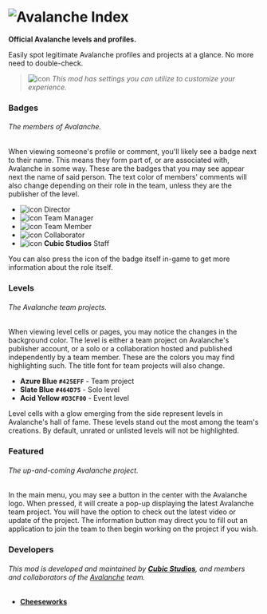 # ![Avalanche Index](cubicstudios.avalancheindex/banner.png)
**Official Avalanche levels and profiles.**

Easily spot legitimate Avalanche profiles and projects at a glance. No more need to double-check.

>![icon](frame:GJ_infoIcon_001.png?scale=0.5) <cg>*This mod has settings you can utilize to customize your experience.*</c>

### Badges
###### The members of Avalanche.
When viewing someone's profile or comment, you'll likely see a badge next to their name. This means they form part of, or are associated with, Avalanche in some way. These are the badges that you may see appear next the name of said person. The text color of members' comments will also change depending on their role in the team, unless they are the publisher of the level.

- ![icon](cubicstudios.avalancheindex/director.png?scale=0.625) Director
- ![icon](cubicstudios.avalancheindex/team-manager.png?scale=0.625) Team Manager
- ![icon](cubicstudios.avalancheindex/team-member.png?scale=0.625) Team Member
- ![icon](cubicstudios.avalancheindex/collaborator.png?scale=0.625) Collaborator
- ![icon](cubicstudios.avalancheindex/cubic-studios.png?scale=0.625) **Cubic Studios** Staff

You can also press the icon of the badge itself in-game to get more information about the role itself.

### Levels
###### The Avalanche team projects.
When viewing level cells or pages, you may notice the changes in the background color. The level is either a team project on Avalanche's publisher account, or a solo or a collaboration hosted and published independently by a team member. These are the colors you may find highlighting such. The title font for team projects will also change.

- **<cj>Azure Blue</c> `#425EFF`** - Team project
- **<cl>Slate Blue</c> `#464D75`** - Solo level
- **<cy>Acid Yellow</c> `#D3CF00`** - Event level

Level cells with a glow emerging from the side represent levels in Avalanche's hall of fame. These levels stand out the most among the team's creations. By default, unrated or unlisted levels will not be highlighted.

### Featured
###### The up-and-coming Avalanche project.
In the main menu, you may see a button in the center with the Avalanche logo. When pressed, it will create a pop-up displaying the latest Avalanche team project. You will have the option to check out the latest video or update of the project. The information button may direct you to fill out an application to join the team to then begin working on the project if you wish.

### Developers
###### This mod is developed and maintained by **[Cubic Studios](https://www.cubicstudios.xyz/)**, and members and collaborators of the [Avalanche](https://avalanche.cubicstudios.xyz/) team.
- **[Cheeseworks](user:6408873)**